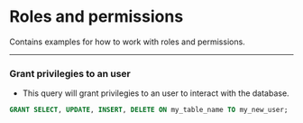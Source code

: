 # Roles and permissions

Contains examples for how to work with roles and permissions.

---

### Grant privilegies to an user

- This query will grant privilegies to an user to interact with the database.

```sql
GRANT SELECT, UPDATE, INSERT, DELETE ON my_table_name TO my_new_user;
```
